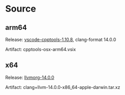 # Source

## arm64

Release: [vscode-cpptools-1.10.8], clang-format 14.0.0

Artifact: cpptools-osx-arm64.vsix

[vscode-cpptools-1.10.8]:
  https://github.com/microsoft/vscode-cpptools/releases/tag/v1.10.8

## x64

Release: [llvmorg-14.0.0]

Artifact: clang+llvm-14.0.0-x86_64-apple-darwin.tar.xz

[llvmorg-14.0.0]:
  https://github.com/llvm/llvm-project/releases/tag/llvmorg-14.0.0
